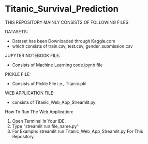 # Titanic_Survival_Prediction

THIS REPOSITORY MAINLY CONSISTS OF FOLLOWING FILES:

DATASETS:
- Dataset has been Downloaded through Kaggle.com 
- which consists of train.csv, test.csv, gender_submission.csv

JUPYTER NOTEBOOK FILE:
- Consists of Machine Learning code.ipynb file

PICKLE FILE:
- Consists of Pickle File i.e., Titanic.pkl 

WEB APPLICATION FILE:
- consists of Titanic_Web_App_Streamlit.py

How To Run The  Web Application:
1) Open Terminal In Your IDE.
2) Type "streamlit run file_name.py"
3) For Example: streamlit run Titanic_Web_App_Streamlit.py For This Repository.
